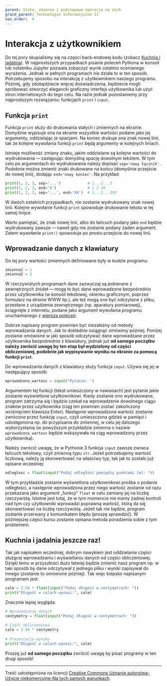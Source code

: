 ```yaml
---
parent: Stałe, zmienne i podstawowe operacje na nich
grand_parent: Technologie Informatyczne II
nav_order:  4
---
```


# Interakcja z użytkownikiem

Do tej pory skupialiśmy się na części back-endowej kodu (zobacz [Kuchnia i jadalnia](../00%20Algorytmy/3%20Kuchnia%20i%20jadalnia)). W najprostszych przypadkach pisanie poleceń Pythona w konsoli lub notatniku Jupyter pozwala zobaczyć wynik ostatnio ocenianego wyrażenia. Jednak w pełnych programach nie działa to w ten sposób. Potrzebujemy sposobu na interakcję z użytkownikiem naszego programu. Później, gdy zdobędziecie więcej doświadczenia, będziecie mogli spróbować stworzyć elegancki graficzny interfejs użytkownika lub użyć stron internetowych do tego celu. Na razie jednak pozostaniemy przy najprostszym rozwiązaniu: funkcjach `print` i `input`.

## Funkcja `print`

Funkcja `print` służy do drukowania stałych i zmiennych na ekranie. Domyślnie wypisuje ona na ekranie wszystkie wartości podane jako jej argumenty, oddzielając je spacjami. Na koniec drukuje ona znak nowej linii, tak że kolejne wywołania funkcji `print` będą argumenty w kolejnych liniach.

Istnieje możliwość zmiany znaku, jakim oddzielane są kolejne wartości do wydrukowania — zastępując domyślną spację dowolnym tekstem. W tym celu po argumentach do wydrukowania należy dopisać `sep='nowy łącznik'`. Podobnie można zmienić znaki drukowane na końcu (domyślnie przejście do nowej linii), dodając `end='nowy koniec'`. Na przykład:

```python
print(1, 2, 3, sep='...')            # 1...2...3
print(1, 2, 3, end='X')              # 1 2 3X
print(1, 2, 3, sep='...', end='XX')  # 1...2...3XX
```

W dwóch ostatnich przypadkach, nie zostanie wydrukowany znak nowej linii. Kolejne wywołanie funkcji `print` spowoduje drukowanie tekstu w tej samej linijce.

Warto pamiętać, że znak nowej linii, albo do łańcuch podany jako `end` będzie wydrukowany zawsze — nawet gdy nie zostanie podany żaden argument. Zatem wywołanie `print()` spowoduje po prostu przejście do nowej linii.

## Wprowadzanie danych z klawiatury

Do tej pory wartości zmiennych definiowane były w kodzie programu:

```python
zmienna1 = 1  
zmienna2 = 2
```

W rzeczywistych programach dane zazwyczaj są pobierane z zewnętrznych źródeł — mogą to być dane wprowadzone bezpośrednio przez użytkownika (w konsoli tekstowej, okienku graficznym, poprzez formularz na stronie WWW itp.), ale też mogą one być odczytane z pliku, przesłane z urządzenia zewnętrznego (np. aparatury pomiarowej), ściągnięte z internetu, podane jako argument wywołania programu uruchamianego z [wiersza poleceń](https://pl.wikipedia.org/wiki/Wiersz_polece%C5%84).

Dobrze napisany program powinien być niezależny od metody wprowadzania danych. Jak to dokładnie osiągnąć omówimy później. Poniżej zostanie omówione w jaki sposób odczytywać dane wprowadzane przez użytkownika bezpośrednio z klawiatury, jednak już **od samego początku należy zwrócić uwagę by ten etap był wydzielony od części obliczeniowej, podobnie jak wypisywanie wyniku na ekranie za pomocą funkcji `print`**.

Do wprowadzania danych z klawiatury służy funkcja `input`. Używa się jej w następujący sposób:

```python
wprowadzona_wartosc = input("Pytanie: ")
```

Argumentem tej funkcji (tekst umieszczony w nawiasach) jest pytanie jakie zostanie wyświetlone użytkownikowi. Kiedy zostanie ono wydrukowane, program zatrzyma się i będzie czekał na wprowadzenie dowolnego ciągu znaków przez użytkownika (ciąg ten powinien zostać zakończony wciśnięciem klawisza Enter). Następnie wprowadzona wartość zostanie _zwrócona_ przez funkcję `input`, czyli umieszczona gdzieś w pamięci i udostępniona np. do przypisania do zmiennej, w celu jej dalszego wykorzystania (w powyższym przykładzie zmienna o nazwie `wprowadzona_wartosc` będzie wskazywała na ciąg wprowadzony przez użytkownika).

Należy zwrócić uwagę, że w Pythonie 3 funkcja `input` zawsze zwraca łańcuch tekstowy, czyli zmienną typu `str`. Jeżeli potrzebujemy wartość liczbową, należy ją skonwertować na właściwy typ, tak jak to zostało już opisane wcześniej:

```python
odleglosc = float(input("Podaj odległość pomiędzy punktami [m]: "))
```

W tym przykładzie zostanie wyświetlona użytkownikowi prośba o podanie odległości, a następnie wprowadzona przez niego wartość zostanie od razu przekazana jako argument „funkcji” `float` w celu zamiany jej na liczbę rzeczywistą. Istotne jest tutaj, że w tym momencie nie mamy żadnej kontroli nad tym czy użytkowniki wprowadzi poprawną wartość, którą da się skonwertować na liczbę rzeczywistą. Jeżeli tak nie będzie, program zostanie przerwany z komunikatem błędu (proszę sprawdzić). W późniejszej części kursu zostanie opisana metoda poradzenia sobie z tym problemem.

## Kuchnia i jadalnia jeszcze raz!

Tak jak napisałem wcześniej, dobrym nawykiem jest oddzielanie części służącej wprowadzaniu i wyświetlaniu danych od części obliczeniowej. Dzięki temu w przyszłości dużo łatwiej będzie zmienić nasz program np. w taki sposób by dane odczytywał z jednego pliku i wyniki zapisywał do innego (zostanie to omówione później). Tak więc kiepsko napisanym programem jest:

```python
cale = 2.54 * float(input("Podaj długość w centymetrach: "))  
print("Długość w calach wynosi:", cale)
```

Znacznie lepiej wygląda:

```python
# Wprowadzanie danych  
centymetry = float(input("Podaj długość w centymetrach: "))  
  
# Część obliczeniowa  
cale = 2.54 * centymetry  
  
# Prezentacja wyniku  
print("Długość w calach wynosi:", cale)
```

Proszę już **od samego początku** zwrócić uwagę by pisać programy w ten drugi sposób!

---

Treść udostępniona na licencji [Creative Commons Uznanie autorstwa-Użycie niekomercyjne-Na tych samych warunkach](https://creativecommons.org/licenses/by-nc-sa/4.0/deed.pl).
